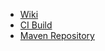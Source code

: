 * [Wiki](https://wiki.jenkins-ci.org/display/JENKINS/People+Redirector+Plugin)
* [CI Build](http://ci.jenkins-ci.org/job/plugins_people-redirector/)
* [Maven Repository](http://maven.jenkins-ci.org:8081/content/repositories/releases/com/cisco/step/jenkins/plugins/people-redirector/)

